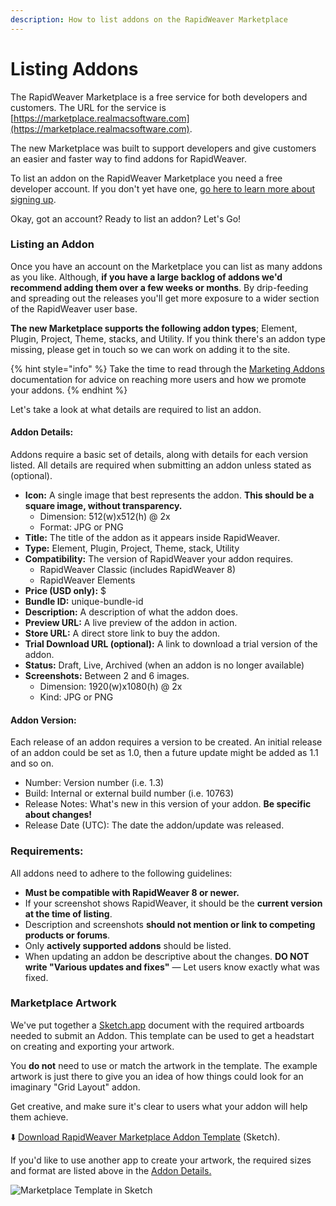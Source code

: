 ```yaml
---
description: How to list addons on the RapidWeaver Marketplace
---
```


# Listing Addons

The RapidWeaver Marketplace is a free service for both developers and customers. The URL for the service is [https://marketplace.realmacsoftware.com](https://marketplace.realmacsoftware.com).

The new Marketplace was built to support developers and give customers an easier and faster way to find addons for RapidWeaver.

To list an addon on the RapidWeaver Marketplace you need a free developer account. If you don't yet have one, [go here to learn more about signing up](developer-account.md).

Okay, got an account? Ready to list an addon? Let's Go!

### Listing an Addon

Once you have an account on the Marketplace you can list as many addons as you like. Although, **if you have a large backlog of addons we'd recommend adding them over a few weeks or months**. By drip-feeding and spreading out the releases you'll get more exposure to a wider section of the RapidWeaver user base.

**The new Marketplace supports the following addon types**; Element, Plugin, Project, Theme, stacks, and Utility. If you think there's an addon type missing, please get in touch so we can work on adding it to the site.

{% hint style="info" %}
Take the time to read through the [Marketing Addons](marketing-addons.md) documentation for advice on reaching more users and how we promote your addons.
{% endhint %}

Let's take a look at what details are required to list an addon.

#### Addon Details:

Addons require a basic set of details, along with details for each version listed. All details are required when submitting an addon unless stated as (optional).

* **Icon:** A single image that best represents the addon. **This should be a square image, without transparency.**
  * Dimension: 512(w)x512(h) @ 2x
  * Format: JPG or PNG
* **Title:** The title of the addon as it appears inside RapidWeaver.
* **Type:** Element, Plugin, Project, Theme, stack, Utility
* **Compatibility:** The version of RapidWeaver your addon requires.
  * RapidWeaver Classic (includes RapidWeaver 8)
  * RapidWeaver Elements
* **Price (USD only):** $
* **Bundle ID:** unique-bundle-id
* **Description:** A description of what the addon does.
* **Preview URL:** A live preview of the addon in action.
* **Store URL:** A direct store link to buy the addon.
* **Trial Download URL (optional):** A link to download a trial version of the addon.
* **Status:** Draft, Live, Archived (when an addon is no longer available)
* **Screenshots:** Between 2 and 6 images.
  * Dimension: 1920(w)x1080(h) @ 2x
  * Kind: JPG or PNG

#### Addon Version:

Each release of an addon requires a version to be created. An initial release of an addon could be set as 1.0, then a future update might be added as 1.1 and so on.

* Number: Version number (i.e. 1.3)
* Build: Internal or external build number (i.e. 10763)
* Release Notes: What's new in this version of your addon. **Be specific about changes!**
* Release Date (UTC): The date the addon/update was released.

### Requirements:

All addons need to adhere to the following guidelines:

* **Must be compatible with RapidWeaver 8 or newer.**
* If your screenshot shows RapidWeaver, it should be the **current version at the time of listing**.
* Description and screenshots **should not mention or link to competing products or forums**.
* Only **actively supported addons** should be listed.
* When updating an addon be descriptive about the changes. **DO NOT write "Various updates and fixes"** — Let users know exactly what was fixed.

### Marketplace Artwork

We've put together a [Sketch.app](https://www.sketch.com) document with the required artboards needed to submit an Addon. This template can be used to get a headstart on creating and exporting your artwork.

You **do not** need to use or match the artwork in the template. The example artwork is just there to give you an idea of how things could look for an imaginary "Grid Layout" addon.

Get creative, and make sure it's clear to users what your addon will help them achieve.

⬇️ [Download RapidWeaver Marketplace Addon Template](https://www.realmacsoftware.com/downloads/rapidWeaver-marketplace-addon-template.zip) (Sketch).

If you'd like to use another app to create your artwork, the required sizes and format are listed above in the [Addon Details.](listing-addons.md#addon-details)

![Marketplace Template in Sketch](<.gitbook/assets/CleanShot 2022-05-17 at 3.20.56@2x.png>)
